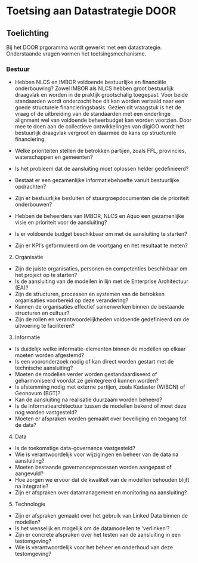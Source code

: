 # Toetsing aan Datastrategie DOOR

## Toelichting
Bij het DOOR prgoramma wordt gewerkt met een datastrategie. Onderstaande vragen vormen het toetsingsmechanisme. 



### Bestuur
* Hebben NLCS en IMBOR voldoende bestuurlijke en financiële onderbouwing? Zowel IMBOR als NLCS hebben groot bestuurlijk draagvlak en worden in de praktijk grootschalig toegepast. Voor beide standaarden wordt onderzocht hoe dit kan worden vertaald naar een goede structurele financieringsbasis. Gezien dit vraagstuk is het de vraag of de uitbreiding van de standaarden met een onderlinge alignment wel van voldoende beheerbudget kan worden voorzien. Door mee te doen aan de collectieve ontwikkelingen van digiGO wordt het bestuurlijk draagvlak vergroot en daarmee de kans op structurele financiering.

* Welke prioriteiten stellen de betrokken partijen, zoals FFL, provincies, waterschappen en gemeenten?

* Is het probleem dat de aansluiting moet oplossen helder gedefinieerd?
* Bestaat er een gezamenlijke informatiebehoefte vanuit bestuurlijke opdrachten?
* Zijn er bestuurlijke besluiten of stuurgroepdocumenten die de prioriteit onderbouwen?
* Hebben de beheerders van IMBOR, NLCS en Aquo een gezamenlijke visie en prioriteit voor de aansluiting?
* Is er voldoende budget beschikbaar om met de aansluiting te starten?
* Zijn er KPI’s geformuleerd om de voortgang en het resultaat te meten?

2. Organisatie
* Zijn de juiste organisaties, personen en competenties beschikbaar om het project op te starten?
* Is de aansluiting van de modellen in lijn met de Enterprise Architectuur (EA)?
* Zijn de structuren, processen en systemen van de betrokken organisaties voorbereid op deze verandering?
* Kunnen de organisaties effectief samenwerken binnen de bestaande structuren en cultuur?
* Zijn de rollen en verantwoordelijkheden voldoende gedefinieerd om de uitvoering te faciliteren?

3. Informatie
* Is duidelijk welke informatie-elementen binnen de modellen op elkaar moeten worden afgestemd?
* Is een vooronderzoek nodig of kan direct worden gestart met de technische aansluiting?
* Moeten de modellen verder worden gestandaardiseerd of geharmoniseerd voordat ze geïntegreerd kunnen worden?
* Is afstemming nodig met externe partijen, zoals Kadaster (WIBON) of Geonovum (BGT)?
* Kan de aansluiting na realisatie duurzaam worden beheerd?
* Is de informatiearchitectuur tussen de modellen bekend of moet deze nog worden vastgesteld?
* Moeten er afspraken worden gemaakt over beveiliging en toegang tot de data?

4. Data
* Is de toekomstige data-governance vastgesteld?
* Wie is verantwoordelijk voor wijzigingen en beheer van de data na aansluiting?
* Moeten bestaande governanceprocessen worden aangepast of aangevuld?
* Hoe zorgen we ervoor dat de kwaliteit van de modellen behouden blijft na integratie?
* Zijn er afspraken over datamanagement en monitoring na aansluiting?

5. Technologie
* Zijn er afspraken gemaakt over het gebruik van Linked Data binnen de modellen?
* Is het wenselijk en mogelijk om de datamodellen te ‘verlinken’?
* Zijn er concrete afspraken over het testen van de aansluiting in een testomgeving?
* Wie is verantwoordelijk voor het beheer en onderhoud van deze testomgeving?

